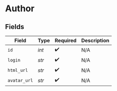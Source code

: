 # Author


## Fields

| Field              | Type               | Required           | Description        |
| ------------------ | ------------------ | ------------------ | ------------------ |
| `id`               | *int*              | :heavy_check_mark: | N/A                |
| `login`            | *str*              | :heavy_check_mark: | N/A                |
| `html_url`         | *str*              | :heavy_check_mark: | N/A                |
| `avatar_url`       | *str*              | :heavy_check_mark: | N/A                |